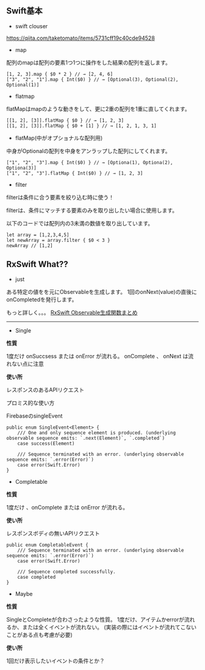 
## Swift基本

- swift clouser

https://qiita.com/taketomato/items/5731cff19c40cde94528

- map

配列のmapは配列の要素1つ1つに操作をした結果の配列を返します。

```
[1, 2, 3].map { $0 * 2 } // → [2, 4, 6]
["3", "2", "1"].map { Int($0) } // → [Optional(3), Optional(2), Optional(1)]
```

- flatmap

flatMapはmapのような動きをして、更に2重の配列を1重に直してくれます。

```
[[1, 2], [3]].flatMap { $0 } // → [1, 2, 3]
[[1, 2], [3]].flatMap { $0 + [1] } // → [1, 2, 1, 3, 1]
```

- flatMap(中がオプショナルな配列用)

中身がOptionalの配列を中身をアンラップした配列にしてくれます。

```
["1", "2", "3"].map { Int($0) } // → [Optiona(1), Optiona(2), Optiona(3)]
["1", "2", "3"].flatMap { Int($0) } // → [1, 2, 3]
```

- filter

filterは条件に合う要素を絞り込む時に使う！

filterは、条件にマッチする要素のみを取り出したい場合に使用します。

以下のコードでは配列内の3未満の数値を取り出しています。

```
let array = [1,2,3,4,5]
let newArray = array.filter { $0 < 3 }
newArray // [1,2]
```

## RxSwift What??

- just

ある特定の値をを元にObservableを生成します。
1回のonNext(value)の直後にonCompletedを発行します。

もっと詳しく。。。
[RxSwift Observable生成関数まとめ](https://qiita.com/moaible/items/de94c574b25ea4f0ef17)

---

- Single

**性質**

1度だけ onSuccsess または onError が流れる。 onComplete 、 onNext は流れない点に注意

**使い所**

レスポンスのあるAPIリクエスト

プロミス的な使い方

FirebaseのsingleEvent


```
public enum SingleEvent<Element> {
    /// One and only sequence element is produced. (underlying observable sequence emits: `.next(Element)`, `.completed`)
    case success(Element)

    /// Sequence terminated with an error. (underlying observable sequence emits: `.error(Error)`)
    case error(Swift.Error)
}
```

- Completable

**性質**

1度だけ 、onComplete または onError が流れる。

**使い所**

レスポンスボディの無いAPIリクエスト


```
public enum CompletableEvent {
    /// Sequence terminated with an error. (underlying observable sequence emits: `.error(Error)`)
    case error(Swift.Error)

    /// Sequence completed successfully.
    case completed
}
```

- Maybe

**性質**

SingleとCompleteが合わさったような性質。
1度だけ、アイテムかerrorが流れるか、または全くイベントが流れない。
(実装の際にはイベントが流れてこないことがある点も考慮が必要)

**使い所**

1回だけ表示したいイベントの条件とか？



